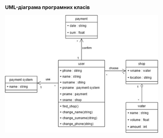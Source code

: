 ### UML-діаграма програмних класів

![](https://github.com/oleksandrblazhko/ai203-voyakovskij/blob/8d686c1944b5910a656fa0fb5d4a48b74a6deeda/2-SoftwareDesign/2.5-UMLProgramClasses/UMLProgramClasses.jpg)
